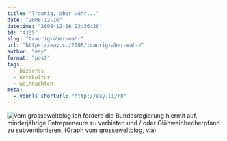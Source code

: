 ```yaml
---
title: "Traurig, aber wahr..."
date: "2008-12-16"
datetime: "2008-12-16 23:36:26"
id: "4335"
slug: "traurig-aber-wahr"
url: "https://eay.cc/2008/traurig-aber-wahr/"
author: "eay"
format: "post"
tags:
  - bizarres
  - netzkultur
  - weihnachten
meta:
  - yourls_shorturl: "http://eay.li/r8"
---
```


![](/uploads/2008/entrepreneure.jpg "vom grosseweltblog") Ich fordere die Bundesregierung hiermit auf, minderjährige Entrepreneure zu verbieten und / oder Glühweinbecherpfand zu subventionieren. (Graph [vom grosseweltblog](http://grosseweltblog.wordpress.com/2008/12/03/darf-ich-den-zuruck-bringen/), [via](http://www.physikblog.eu/2008/12/16/graphen-zum-advent-1-geoeffnete-tuerchen-im-adventskalender/))
